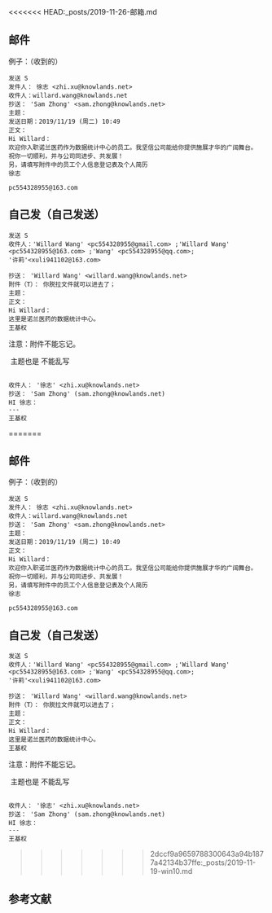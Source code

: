 <<<<<<< HEAD:_posts/2019-11-26-邮箱.md






## 邮件

例子：（收到的）

```
发送 S
发件人： 徐志 <zhi.xu@knowlands.net>
收件人：willard.wang@knowlands.net
抄送： 'Sam Zhong' <sam.zhong@knowlands.net>
主题：
发送日期：2019/11/19 (周二) 10:49
正文：
Hi Willard：
欢迎你入职诺兰医药作为数据统计中心的员工。我坚信公司能给你提供施展才华的广阔舞台。
祝你一切顺利，并与公司同进步、共发展！
另，请填写附件中的员工个人信息登记表及个人简历
徐志

pc554328955@163.com

```

## 自己发（自己发送）

```
发送 S
收件人：'Willard Wang' <pc554328955@gmail.com> ;'Willard Wang' <pc554328955@163.com> ;'Wang' <pc554328955@qq.com>;  
'许莉'<xuli941102@163.com>

抄送： 'Willard Wang' <willard.wang@knowlands.net> 
附件（T）： 你脱拉文件就可以进去了；
主题： 
正文： 
Hi Willard：
这里是诺兰医药的数据统计中心。
王基权
```

注意：附件不能忘记。

​		  主题也是 不能乱写

```

收件人： '徐志' <zhi.xu@knowlands.net>
抄送： 'Sam Zhong' (sam.zhong@knowlands.net)
HI 徐志：
---
王基权

```



=======






## 邮件

例子：（收到的）

```
发送 S
发件人： 徐志 <zhi.xu@knowlands.net>
收件人：willard.wang@knowlands.net
抄送： 'Sam Zhong' <sam.zhong@knowlands.net>
主题：
发送日期：2019/11/19 (周二) 10:49
正文：
Hi Willard：
欢迎你入职诺兰医药作为数据统计中心的员工。我坚信公司能给你提供施展才华的广阔舞台。
祝你一切顺利，并与公司同进步、共发展！
另，请填写附件中的员工个人信息登记表及个人简历
徐志

pc554328955@163.com

```

## 自己发（自己发送）

```
发送 S
收件人：'Willard Wang' <pc554328955@gmail.com> ;'Willard Wang' <pc554328955@163.com> ;'Wang' <pc554328955@qq.com>;  
'许莉'<xuli941102@163.com>

抄送： 'Willard Wang' <willard.wang@knowlands.net> 
附件（T）： 你脱拉文件就可以进去了；
主题： 
正文： 
Hi Willard：
这里是诺兰医药的数据统计中心。
王基权
```

注意：附件不能忘记。

​		  主题也是 不能乱写

```

收件人： '徐志' <zhi.xu@knowlands.net>
抄送： 'Sam Zhong' (sam.zhong@knowlands.net)
HI 徐志：
---
王基权

```



>>>>>>> 2dccf9a9659788300643a94b1877a42134b37ffe:_posts/2019-11-19-win10.md
## 参考文献